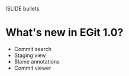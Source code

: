 !SLIDE bullets
# What's new in EGit 1.0?

* Commit search
* Staging view
* Blame annotations
* Commit viewer